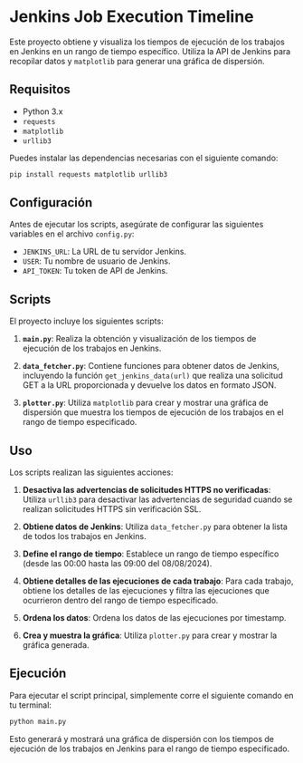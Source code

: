 # Jenkins Job Execution Timeline

Este proyecto obtiene y visualiza los tiempos de ejecución de los trabajos en Jenkins en un rango de tiempo específico. Utiliza la API de Jenkins para recopilar datos y `matplotlib` para generar una gráfica de dispersión.

## Requisitos

- Python 3.x
- `requests`
- `matplotlib`
- `urllib3`

Puedes instalar las dependencias necesarias con el siguiente comando:

```bash
pip install requests matplotlib urllib3
```

## Configuración

Antes de ejecutar los scripts, asegúrate de configurar las siguientes variables en el archivo `config.py`:

- `JENKINS_URL`: La URL de tu servidor Jenkins.
- `USER`: Tu nombre de usuario de Jenkins.
- `API_TOKEN`: Tu token de API de Jenkins.

## Scripts

El proyecto incluye los siguientes scripts:

1. **`main.py`**: Realiza la obtención y visualización de los tiempos de ejecución de los trabajos en Jenkins.

2. **`data_fetcher.py`**: Contiene funciones para obtener datos de Jenkins, incluyendo la función `get_jenkins_data(url)` que realiza una solicitud GET a la URL proporcionada y devuelve los datos en formato JSON.

3. **`plotter.py`**: Utiliza `matplotlib` para crear y mostrar una gráfica de dispersión que muestra los tiempos de ejecución de los trabajos en el rango de tiempo especificado.

## Uso

Los scripts realizan las siguientes acciones:

1. **Desactiva las advertencias de solicitudes HTTPS no verificadas**: Utiliza `urllib3` para desactivar las advertencias de seguridad cuando se realizan solicitudes HTTPS sin verificación SSL.

2. **Obtiene datos de Jenkins**: Utiliza `data_fetcher.py` para obtener la lista de todos los trabajos en Jenkins.

3. **Define el rango de tiempo**: Establece un rango de tiempo específico (desde las 00:00 hasta las 09:00 del 08/08/2024).

4. **Obtiene detalles de las ejecuciones de cada trabajo**: Para cada trabajo, obtiene los detalles de las ejecuciones y filtra las ejecuciones que ocurrieron dentro del rango de tiempo especificado.

5. **Ordena los datos**: Ordena los datos de las ejecuciones por timestamp.

6. **Crea y muestra la gráfica**: Utiliza `plotter.py` para crear y mostrar la gráfica generada.

## Ejecución

Para ejecutar el script principal, simplemente corre el siguiente comando en tu terminal:

```bash
python main.py
```

Esto generará y mostrará una gráfica de dispersión con los tiempos de ejecución de los trabajos en Jenkins para el rango de tiempo especificado.
